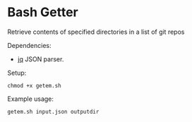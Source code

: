 # Bash Getter

Retrieve contents of specified directories in a list of git repos

Dependencies:

- [jq](https://stedolan.github.io/jq/) JSON parser.

Setup:

```
chmod +x getem.sh
```

Example usage:

```getem.sh input.json outputdir```
